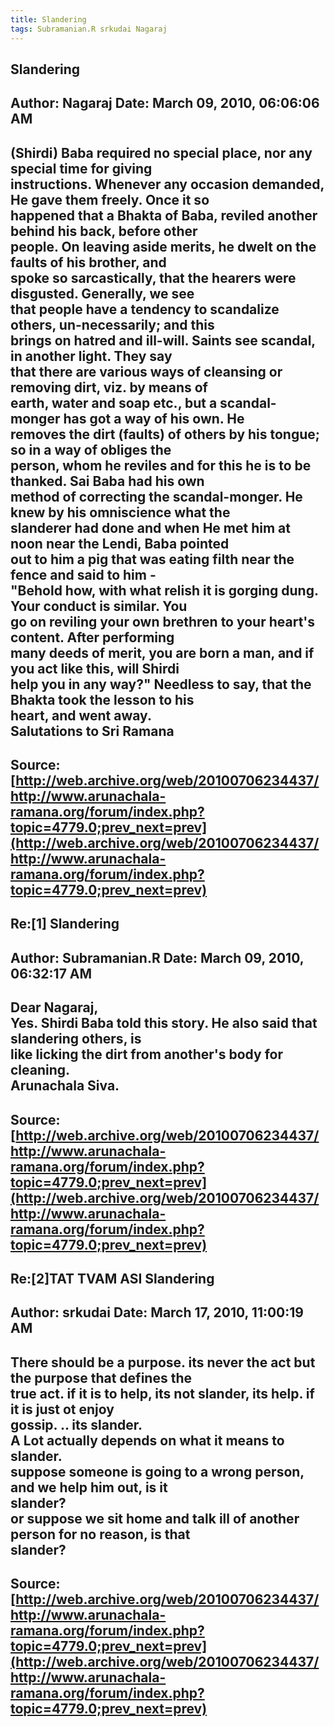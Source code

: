 ```yaml
--- 
title: Slandering   
tags: Subramanian.R srkudai Nagaraj  
---  
```

## Slandering  
Author: Nagaraj             Date: March 09, 2010, 06:06:06 AM  
---  
(Shirdi) Baba required no special place, nor any special time for giving  
instructions. Whenever any occasion demanded, He gave them freely. Once it so  
happened that a Bhakta of Baba, reviled another behind his back, before other  
people. On leaving aside merits, he dwelt on the faults of his brother, and  
spoke so sarcastically, that the hearers were disgusted. Generally, we see  
that people have a tendency to scandalize others, un-necessarily; and this  
brings on hatred and ill-will. Saints see scandal, in another light. They say  
that there are various ways of cleansing or removing dirt, viz. by means of  
earth, water and soap etc., but a scandal-monger has got a way of his own. He  
removes the dirt (faults) of others by his tongue; so in a way of obliges the  
person, whom he reviles and for this he is to be thanked. Sai Baba had his own  
method of correcting the scandal-monger. He knew by his omniscience what the  
slanderer had done and when He met him at noon near the Lendi, Baba pointed  
out to him a pig that was eating filth near the fence and said to him -  
"Behold how, with what relish it is gorging dung. Your conduct is similar. You  
go on reviling your own brethren to your heart's content. After performing  
many deeds of merit, you are born a man, and if you act like this, will Shirdi  
help you in any way?" Needless to say, that the Bhakta took the lesson to his  
heart, and went away.   
Salutations to Sri Ramana
 ---  
Source:[http://web.archive.org/web/20100706234437/http://www.arunachala-ramana.org/forum/index.php?topic=4779.0;prev_next=prev](http://web.archive.org/web/20100706234437/http://www.arunachala-ramana.org/forum/index.php?topic=4779.0;prev_next=prev)   
---  

## Re:[1] Slandering  
Author: Subramanian.R       Date: March 09, 2010, 06:32:17 AM  
---  
Dear Nagaraj,   
Yes. Shirdi Baba told this story. He also said that slandering others, is   
like licking the dirt from another's body for cleaning.   
Arunachala Siva.
 ---  
Source:[http://web.archive.org/web/20100706234437/http://www.arunachala-ramana.org/forum/index.php?topic=4779.0;prev_next=prev](http://web.archive.org/web/20100706234437/http://www.arunachala-ramana.org/forum/index.php?topic=4779.0;prev_next=prev)   
---  

## Re:[2]TAT TVAM ASI  Slandering  
Author: srkudai             Date: March 17, 2010, 11:00:19 AM  
---  
There should be a purpose. its never the act but the purpose that defines the  
true act. if it is to help, its not slander, its help. if it is just ot enjoy  
gossip. .. its slander.   
A Lot actually depends on what it means to slander.   
suppose someone is going to a wrong person, and we help him out, is it  
slander?   
or suppose we sit home and talk ill of another person for no reason, is that  
slander?
 ---  
Source:[http://web.archive.org/web/20100706234437/http://www.arunachala-ramana.org/forum/index.php?topic=4779.0;prev_next=prev](http://web.archive.org/web/20100706234437/http://www.arunachala-ramana.org/forum/index.php?topic=4779.0;prev_next=prev)   
---  

